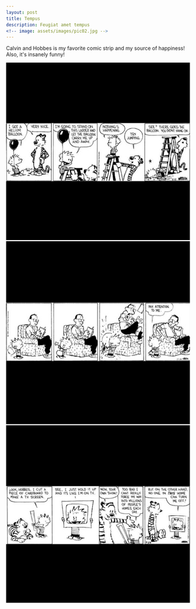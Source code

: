```yaml
---
layout: post
title: Tempus
description: Feugiat amet tempus
<!-- image: assets/images/pic02.jpg -->
---
```


Calvin and Hobbes is my favorite comic strip and my source of happiness! Also, it's insanely funny!


<div class="box alt">
	<div class="row 50% uniform">
		<!-- <div class="4u$"><span class="image fit"><img src="assets/images/C_H/1.png" alt="" /></span></div> -->
		<div class="4u"><span class="image fit"><img src="assets/images/C_H/4.png" alt="" /></span></div>
		<div class="4u"><span class="image fit"><img src="assets/images/C_H/2.png" alt="" /></span></div>
		<div class="4u"><span class="image fit"><img src="assets/images/C_H/3.png" alt="" /></span></div>
		<!--  -->
	</div>
</div>
